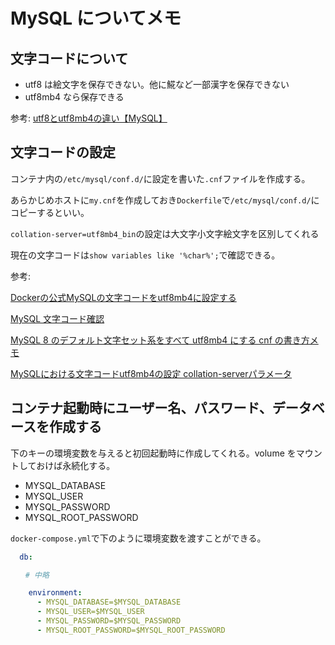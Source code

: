 # MySQL についてメモ

## 文字コードについて

- utf8 は絵文字を保存できない。他に𩸽など一部漢字を保存できない
- utf8mb4 なら保存できる

参考: [utf8とutf8mb4の違い【MySQL】](https://penpen-dev.com/blog/mysql-utf8-utf8mb4/)

## 文字コードの設定

コンテナ内の`/etc/mysql/conf.d/`に設定を書いた`.cnf`ファイルを作成する。

あらかじめホストに`my.cnf`を作成しておき`Dockerfile`で`/etc/mysql/conf.d/`にコピーするといい。

`collation-server=utf8mb4_bin`の設定は大文字小文字絵文字を区別してくれる

現在の文字コードは`show variables like '%char%';`で確認できる。

参考: 

[Dockerの公式MySQLの文字コードをutf8mb4に設定する](https://qiita.com/Suzuki09/items/c05664c7c0c08a19cebe#%E6%96%B9%E6%B3%951-mycnf%E3%81%AE%E6%9B%B8%E3%81%8D%E6%8F%9B%E3%81%88)

[MySQL 文字コード確認](https://qiita.com/yukiyoshimura/items/d44a98021608c8f8a52a)

[MySQL 8 のデフォルト文字セット系をすべて utf8mb4 にする cnf の書き方メモ](https://oki2a24.com/2018/10/21/how-to-set-mysql-8-cnf-to-utf8mb4/)

[MySQLにおける文字コードutf8mb4の設定 collation-serverパラメータ](https://qiita.com/k8uwall/items/79dbe6dd03aa8b0ed119#collation-server%E3%83%91%E3%83%A9%E3%83%A1%E3%83%BC%E3%82%BF)



## コンテナ起動時にユーザー名、パスワード、データベースを作成する

下のキーの環境変数を与えると初回起動時に作成してくれる。volume をマウントしておけば永続化する。

- MYSQL_DATABASE
- MYSQL_USER
- MYSQL_PASSWORD
- MYSQL_ROOT_PASSWORD

`docker-compose.yml`で下のように環境変数を渡すことができる。

```yml
  db:

　　# 中略

    environment:
      - MYSQL_DATABASE=$MYSQL_DATABASE
      - MYSQL_USER=$MYSQL_USER
      - MYSQL_PASSWORD=$MYSQL_PASSWORD
      - MYSQL_ROOT_PASSWORD=$MYSQL_ROOT_PASSWORD
```
